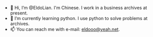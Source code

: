 - 👋 Hi, I’m @EldoLian. I'm Chinese. I work in a business archives at present. 
- 🌱 I’m currently learning python. I use python to solve problems at archives.
- 📫 You can reach me with e-mail: eldooo@yeah.net.

<!---
EldoLian/EldoLian is a ✨ special ✨ repository because its `README.md` (this file) appears on your GitHub profile.
You can click the Preview link to take a look at your changes.
--->
